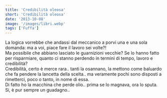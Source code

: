 ```yaml
---
title: 'Credibilità oleosa'
short: 'Credibilità oleosa'
date: '2013-10-08'
image: '/images/libri.webp'
tags: ['Fuffa']
---
```


La logica vorrebbe che andassi dal meccanico a porvi una e una sola domanda: ma a voi, piace fare il lavoro sei volte?!  
Ma possibile che abbiano lasciato le guarnizioni vecchie? Se lo hanno fatto per risparmiare, quanto ci stanno perdendo in termini di tempo, lavoro e credibilità?  
Credibilità, certo è merce rara.. tanti la osannano, la mettono come baluardo che fa pendere la lancetta della scelta.. ma veramente pochi sono disposti a rimetterci, poco o tanto, in nome di essa.  
Di fatto ho la macchina che perde olio.. prima se lo magnava, ora lo sputa. Si, è pur sempre un guadagno..